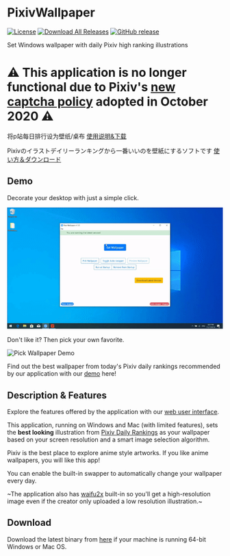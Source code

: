 # PixivWallpaper

[![License](https://img.shields.io/github/license/SingularityF/PixivWallpaper.svg)](https://opensource.org/licenses/MIT)
[![Download All Releases](https://img.shields.io/github/downloads/SingularityF/PixivWallpaper/total.svg)](https://github.com/SingularityF/PixivWallpaper/releases)
[![GitHub release](https://img.shields.io/github/release/SingularityF/PixivWallpaper.svg)](https://github.com/SingularityF/PixivWallpaper/releases/latest)

Set Windows wallpaper with daily Pixiv high ranking illustrations

# :warning: This application is no longer functional due to Pixiv's [new captcha policy](https://policies.pixiv.net/en.html) adopted in October 2020 :warning:

将p站每日排行设为壁纸/桌布 [使用说明&下载](https://github.com/SingularityF/PixivWallpaper/blob/master/README.cn.md)

Pixivのイラストデイリーランキングから一番いいのを壁紙にするソフトです [使い方＆ダウンロード](https://github.com/SingularityF/PixivWallpaper/blob/master/README.jp.md)

## Demo

Decorate your desktop with just a simple click.

![Set Wallpaper Demo](Demo/set_wallpaper_demo.gif)

Don't like it? Then pick your own favorite.

![Pick Wallpaper Demo](Demo/pick_wallpaper_demo.gif)

Find out the best wallpaper from today's Pixiv daily rankings recommended by our application with our [demo](https://singf.space/pixiv/controls/demo) here!

## Description & Features

Explore the features offered by the application with our [web user interface](http://singf.space/pixiv/controls).

This application, running on Windows and Mac (with limited features), sets the **best looking** illustration from [Pixiv Daily Rankings](https://www.pixiv.net/ranking.php?mode=daily&content=illust) as your wallpaper based on your screen resolution and a smart image selection algorithm.

Pixiv is the best place to explore anime style artworks. If you like anime wallpapers, you will like this app!

You can enable the built-in swapper to automatically change your wallpaper every day.

~The application also has [waifu2x](https://github.com/nagadomi/waifu2x) built-in so you'll get a high-resolution image even if the creator only uploaded a low resolution illustration.~

## Download

Download the latest binary from [here](https://github.com/SingularityF/PixivWallpaper/releases) if your machine is running 64-bit Windows or Mac OS.
